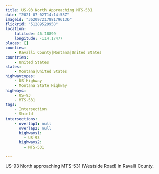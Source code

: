 ```yaml
---
title: US-93 North Approaching MTS-531
date: "2021-07-02T14:14:58Z"
imageid: "362097217881796136"
flickrid: "51289529958"
location:
    latitude: 46.18899
    longitude: -114.17477
places: []
counties:
    - Ravalli County|Montana|United States
countries:
    - United States
states:
    - Montana|United States
highwaytypes:
    - US Highway
    - Montana State Highway
highways:
    - US-93
    - MTS-531
tags:
    - Intersection
    - Shield
intersections:
    - overlap1: null
      overlap2: null
      highways1:
        - US-93
      highways2:
        - MTS-531

---
```

US-93 North approaching MTS-531 (Westside Road) in Ravalli County.